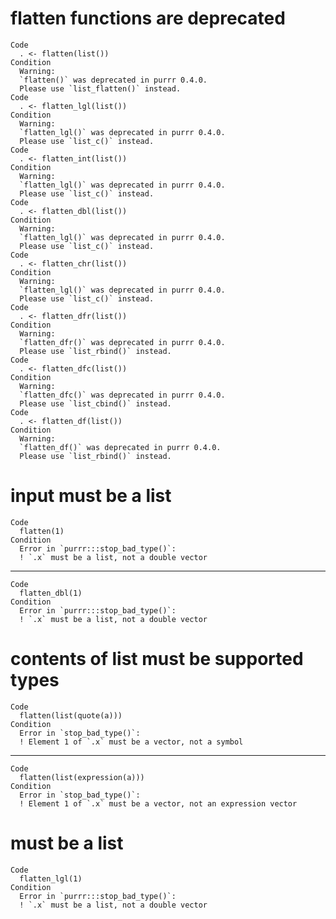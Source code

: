 # flatten functions are deprecated

    Code
      . <- flatten(list())
    Condition
      Warning:
      `flatten()` was deprecated in purrr 0.4.0.
      Please use `list_flatten()` instead.
    Code
      . <- flatten_lgl(list())
    Condition
      Warning:
      `flatten_lgl()` was deprecated in purrr 0.4.0.
      Please use `list_c()` instead.
    Code
      . <- flatten_int(list())
    Condition
      Warning:
      `flatten_lgl()` was deprecated in purrr 0.4.0.
      Please use `list_c()` instead.
    Code
      . <- flatten_dbl(list())
    Condition
      Warning:
      `flatten_lgl()` was deprecated in purrr 0.4.0.
      Please use `list_c()` instead.
    Code
      . <- flatten_chr(list())
    Condition
      Warning:
      `flatten_lgl()` was deprecated in purrr 0.4.0.
      Please use `list_c()` instead.
    Code
      . <- flatten_dfr(list())
    Condition
      Warning:
      `flatten_dfr()` was deprecated in purrr 0.4.0.
      Please use `list_rbind()` instead.
    Code
      . <- flatten_dfc(list())
    Condition
      Warning:
      `flatten_dfc()` was deprecated in purrr 0.4.0.
      Please use `list_cbind()` instead.
    Code
      . <- flatten_df(list())
    Condition
      Warning:
      `flatten_df()` was deprecated in purrr 0.4.0.
      Please use `list_rbind()` instead.

# input must be a list

    Code
      flatten(1)
    Condition
      Error in `purrr:::stop_bad_type()`:
      ! `.x` must be a list, not a double vector

---

    Code
      flatten_dbl(1)
    Condition
      Error in `purrr:::stop_bad_type()`:
      ! `.x` must be a list, not a double vector

# contents of list must be supported types

    Code
      flatten(list(quote(a)))
    Condition
      Error in `stop_bad_type()`:
      ! Element 1 of `.x` must be a vector, not a symbol

---

    Code
      flatten(list(expression(a)))
    Condition
      Error in `stop_bad_type()`:
      ! Element 1 of `.x` must be a vector, not an expression vector

# must be a list

    Code
      flatten_lgl(1)
    Condition
      Error in `purrr:::stop_bad_type()`:
      ! `.x` must be a list, not a double vector

